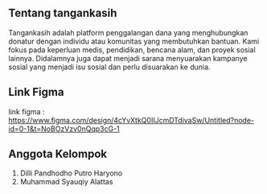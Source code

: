 ## Tentang tangankasih 
Tangankasih adalah platform penggalangan dana yang menghubungkan donatur dengan individu atau komunitas yang membutuhkan bantuan. Kami fokus pada keperluan medis, pendidikan, bencana alam, dan proyek sosial lainnya. Didalamnya juga dapat menjadi sarana menyuarakan kampanye sosial yang menjadi isu sosial dan perlu disuarakan ke dunia.
## Link Figma
link figma : https://www.figma.com/design/4cYvXtkQ0IIJcmDTdivaSw/Untitled?node-id=0-1&t=NoBOzVzv0nQqp3cG-1
## Anggota Kelompok
1. Dilli Pandhodho Putro Haryono
2. Muhammad Syauqiy Alattas
